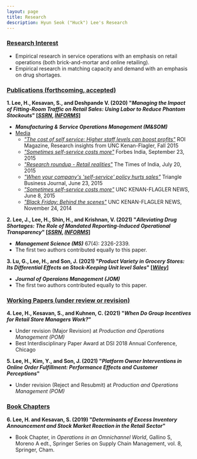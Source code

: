 ```yaml
---
layout: page
title: Research
description: Hyun Seok ("Huck") Lee's Research
---
```


### <u>Research Interest </u>
* Empirical research in service operations with an emphasis on retail operations (both brick-and-mortar and online retailing).
* Empirical research in matching capacity and demand with an emphasis on drug shortages.

### <u>Publications (forthcoming, accepted) </u>
**1. Lee, H., Kesavan, S., and Deshpande V. (2020) "*Managing the Impact of Fitting-Room Traffic on Retail Sales: Using Labor to Reduce Phantom Stockouts*" [[*SSRN*](https://papers.ssrn.com/sol3/papers.cfm?abstract_id=2523680), [*INFORMS*](https://pubsonline.informs.org/doi/10.1287/msom.2020.0884)]**
  * ***Manufacturing & Service Operations Management (M&SOM)***
  * <u>Media</u>
    * [*"The cost of self service: Higher staff levels can boost profits"*](http://contentviewer.adobe.com/s/ROI%20Magazine/43d7e10e-dd4d-4050-add4-f5dcc8372bf7/ROI%20Magazine-Fall%202015/05_Cost_of_Self_Service.html#page_0) ROI Magazine, Research insights from UNC Kenan-Flagler, Fall 2015
    * [*"Sometimes self-service costs more"*](http://www.forbesindia.com/article/kenanflagler/sometimes-selfservice-costs-more/41003/1) Forbes India, September 23, 2015
    * [*"Research roundup - Retail realities"*](https://timesofindia.indiatimes.com/home/education/news/Research-roundup-Retail-realities/articleshow/48139253.cms) The Times of India, July 20, 2015
    * [*"When your company's 'self-service' policy hurts sales"*](https://www.bizjournals.com/triangle/news/2015/06/23/when-your-companys-self-serve-policy-hurts-sales.html) Triangle Business Journal, June 23, 2015
    * [*"Sometimes self-service costs more"*](https://www.kenan-flagler.unc.edu/news/2015/06/ROI-selfservice) UNC KENAN-FLAGLER NEWS, June 8, 2015
    * [*"Black Friday: Behind the scenes"*](https://www.kenan-flagler.unc.edu/news/black-friday-behind-the-scenes/) UNC KENAN-FLAGLER NEWS, November 24, 2014

**2. Lee, J., Lee, H., Shin, H., and Krishnan, V. (2021) "*Alleviating Drug Shortages: The Role of Mandated Reporting-Induced Operational Transparency*" [[*SSRN*](https://papers.ssrn.com/sol3/papers.cfm?abstract_id=3565467), [*INFORMS*](https://pubsonline.informs.org/doi/10.1287/mnsc.2020.3857)]**
   * ***Management Science (MS)*** 67(4): 2326-2339.
   * The first two authors contributed equally to this paper.

**3. Lu, G., Lee, H., and Son, J. (2021) "*Product Variety in Grocery Stores: Its Differential Effects on Stock-Keeping Unit level Sales*" [[*Wiley*](https://onlinelibrary.wiley.com/doi/epdf/10.1002/joom.1158)]**
   * ***Journal of Operaions Management (JOM)***
   * The first two authors contributed equally to this paper.


### <u>Working Papers (under review or revision)</u>

**4. Lee, H., Kesavan, S., and Kuhnen, C. (2021) "*When Do Group Incentives for Retail Store Managers Work?*"**
   * Under revision (Major Revision) at *Production and Operations Management (POM)*
   * Best Interdisciplinary Paper Award at DSI 2018 Annual Conference, Chicago

**5. Lee, H., Kim, Y., and Son, J. (2021) "*Platform Owner Interventions in Online Order Fulfillment: Performance Effects and Customer Perceptions*"**
   * Under revision (Reject and Resubmit) at *Production and Operations Management (POM)*






### <u>Book Chapters</u>
**6. Lee, H. and Kesavan, S. (2019) "*Determinants of Excess Inventory Announcement and Stock Market Reaction in the Retail Sector*"**
   * Book Chapter, in *Operations in an Omnichannel World*, Gallino S, Moreno A edt., Springer Series on Supply Chain Management, vol. 8, Springer, Cham.

<!-- 
[click here for the most recent version of the paper]({{ BASE_PATH}}/pages/working_papers/sample-working-paper.pdf)
-->

<!-- Note: this is how to write a comment in HTML. Everything in here won't show up on your webpage.-->

<!--
To increase the size of the title, use fewer # in front of the paper title.
To decrease the size of the title, use more #. 
To remove the italics, remove the * before and after the description
To remove the underline from the title, remove the <u> tags (<u> and </u>)
-->
